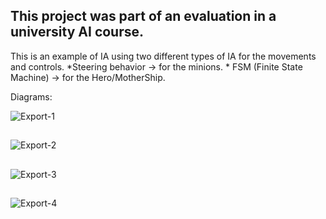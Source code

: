 ## This project was part of an evaluation in a university AI course.

This is an example of IA using two different types of IA for the movements and controls.
	*Steering behavior -> for the minions.
	* FSM (Finite State Machine) -> for the Hero/MotherShip.

Diagrams:

![Export-1](https://github.com/Inmeperial/FsmAndSteeringBehaviorExample/assets/6373464/8155a0d7-b847-43de-8b77-3390e5b783fa)
##
![Export-2](https://github.com/Inmeperial/FsmAndSteeringBehaviorExample/assets/6373464/2c31ff9a-6dd3-4909-8d15-ef0604ab857e)
##
![Export-3](https://github.com/Inmeperial/FsmAndSteeringBehaviorExample/assets/6373464/9a5d9ae3-c113-4b9a-b802-59240d1cbfd0)
##
![Export-4](https://github.com/Inmeperial/FsmAndSteeringBehaviorExample/assets/6373464/eb7ba6a4-e361-4712-88d3-33a01fd84b26)
##
